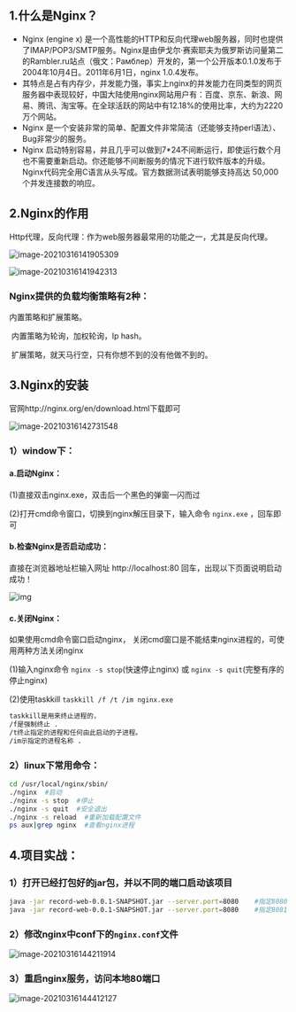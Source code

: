 ## 1.什么是Nginx？

- Nginx (engine x) 是一个高性能的HTTP和反向代理web服务器，同时也提供了IMAP/POP3/SMTP服务。Nginx是由伊戈尔·赛索耶夫为俄罗斯访问量第二的Rambler.ru站点（俄文：Рамблер）开发的，第一个公开版本0.1.0发布于2004年10月4日。2011年6月1日，nginx 1.0.4发布。
- 其特点是占有内存少，并发能力强，事实上nginx的并发能力在同类型的网页服务器中表现较好，中国大陆使用nginx网站用户有：百度、京东、新浪、网易、腾讯、淘宝等。在全球活跃的网站中有12.18%的使用比率，大约为2220万个网站。
- Nginx 是一个安装非常的简单、配置文件非常简洁（还能够支持perl语法）、Bug非常少的服务。
- Nginx 启动特别容易，并且几乎可以做到7*24不间断运行，即使运行数个月也不需要重新启动。你还能够不间断服务的情况下进行软件版本的升级。Nginx代码完全用C语言从头写成。官方数据测试表明能够支持高达 50,000 个并发连接数的响应。

## 2.Nginx的作用

Http代理，反向代理：作为web服务器最常用的功能之一，尤其是反向代理。

![image-20210316141905309](imgs/image-20210316141905309.png)

![image-20210316141942313](imgs/image-20210316141942313.png)

### Nginx提供的负载均衡策略有2种：

内置策略和扩展策略。

​	内置策略为轮询，加权轮询，Ip hash。

​	扩展策略，就天马行空，只有你想不到的没有他做不到的。



## 3.Nginx的安装

官网http://nginx.org/en/download.html下载即可

![image-20210316142731548](imgs/image-20210316142731548.png)

### 1）window下：

#### a.启动Nginx：

(1)直接双击nginx.exe，双击后一个黑色的弹窗一闪而过

(2)打开cmd命令窗口，切换到nginx解压目录下，输入命令 `nginx.exe` ，回车即可

#### b.检查Nginx是否启动成功：

直接在浏览器地址栏输入网址 http://localhost:80 回车，出现以下页面说明启动成功！

![img](imgs/681cf285ce268f21cc5353fb939c960d.png)

#### c.关闭Nginx：

如果使用cmd命令窗口启动nginx， 关闭cmd窗口是不能结束nginx进程的，可使用两种方法关闭nginx

(1)输入nginx命令 `nginx -s stop`(快速停止nginx) 或 `nginx -s quit`(完整有序的停止nginx)

(2)使用taskkill `taskkill /f /t /im nginx.exe`

```bash
taskkill是用来终止进程的，
/f是强制终止 .
/t终止指定的进程和任何由此启动的子进程。
/im示指定的进程名称 .
```



### 2）linux下常用命令：

```bash
cd /usr/local/nginx/sbin/
./nginx  #启动
./nginx -s stop  #停止
./nginx -s quit  #安全退出
./nginx -s reload  #重新加载配置文件
ps aux|grep nginx  #查看nginx进程
```



## 4.项目实战：

### 1）打开已经打包好的jar包，并以不同的端口启动该项目

```bash
java -jar record-web-0.0.1-SNAPSHOT.jar --server.port=8080    #指定8080端口
java -jar record-web-0.0.1-SNAPSHOT.jar --server.port=8080    #指定8081端口
```

### 2）修改nginx中conf下的`nginx.conf`文件

![image-20210316144211914](imgs/image-20210316144211914.png)

### 3）重启nginx服务，访问本地80端口

![image-20210316144412127](imgs/image-20210316144412127.png)

